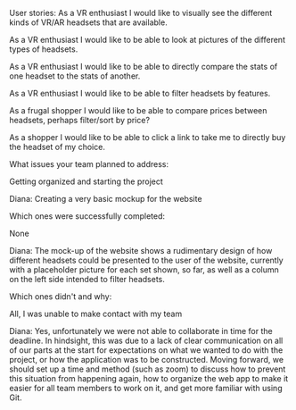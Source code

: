 User stories:
As a VR enthusiast I would like to visually see the different kinds of VR/AR headsets that are available.

As a VR enthusiast I would like to be able to look at pictures of the different types of headsets.

As a VR enthusiast I would like to be able to directly compare the stats of one headset to the stats of another.

As a VR enthusiast I would like to be able to filter headsets by features.

As a frugal shopper I would like to be able to compare prices between headsets, perhaps filter/sort by price?

As a shopper I would like to be able to click a link to take me to directly buy the headset of my choice.


What issues your team planned to address:

Getting organized and starting the project

Diana: Creating a very basic mockup for the website

Which ones were successfully completed:

None

Diana: The mock-up of the website shows a rudimentary design of how different headsets could be presented to the user of the website,
currently with a placeholder picture for each set shown, so far, as well as a column on the left side intended to filter headsets.

Which ones didn't and why:

All, I was unable to make contact with my team

Diana: Yes, unfortunately we were not able to collaborate in time for the deadline. In hindsight, this was due to a lack of 
clear communication on all of our parts at the start for expectations on what we wanted to do with the project, or
how the application was to be constructed.
Moving forward, we should set up a time and method (such as zoom) to discuss how to prevent this situation from happening again,
how to organize the web app to make it easier for all team members to work on it, and get more familiar with using Git.

